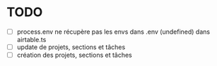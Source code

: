 # TODO

* [ ] process.env ne récupère pas les envs dans .env (undefined) dans airtable.ts
* [ ] update de projets, sections et tâches
* [ ] création des projets, sections et tâches
